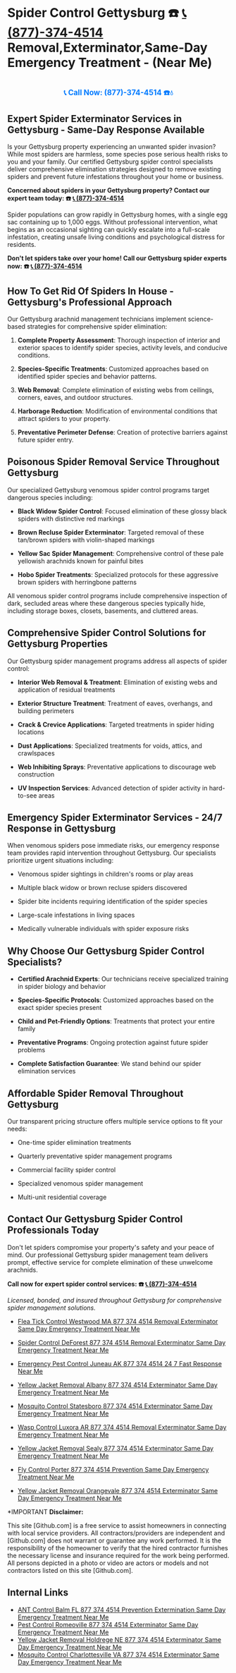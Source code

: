# Spider Control Gettysburg ☎️ [📞 (877)-374-4514](https://pest-control-4514.netlify.app) Removal,Exterminator,Same-Day Emergency Treatment - (Near Me)
# 

<p align="center" style="font-size: 1.2em; font-weight: bold; margin: 20px 0;">
  <a href="https://pest-control-4514.netlify.app" target="_blank" style="color: #007BFF; text-decoration: none;">📞 Call Now: (877)-374-4514 ☎️💧</a>
</p>

## Expert Spider Exterminator Services in Gettysburg - Same-Day Response Available

Is your Gettysburg property experiencing an unwanted spider invasion? While most spiders are harmless, some species pose serious health risks to you and your family. Our certified Gettysburg spider control specialists deliver comprehensive elimination strategies designed to remove existing spiders and prevent future infestations throughout your home or business.

**Concerned about spiders in your Gettysburg property? Contact our expert team today: ☎️ [📞 (877)-374-4514](https://pest-control-4514.netlify.app)**

Spider populations can grow rapidly in Gettysburg homes, with a single egg sac containing up to 1,000 eggs. Without professional intervention, what begins as an occasional sighting can quickly escalate into a full-scale infestation, creating unsafe living conditions and psychological distress for residents.

**Don't let spiders take over your home! Call our Gettysburg spider experts now: ☎️ [📞 (877)-374-4514](https://pest-control-4514.netlify.app)**

## How To Get Rid Of Spiders In House - Gettysburg's Professional Approach

Our Gettysburg arachnid management technicians implement science-based strategies for comprehensive spider elimination:

1. **Complete Property Assessment**: Thorough inspection of interior and exterior spaces to identify spider species, activity levels, and conducive conditions.

2. **Species-Specific Treatments**: Customized approaches based on identified spider species and behavior patterns.

3. **Web Removal**: Complete elimination of existing webs from ceilings, corners, eaves, and outdoor structures.

4. **Harborage Reduction**: Modification of environmental conditions that attract spiders to your property.

5. **Preventative Perimeter Defense**: Creation of protective barriers against future spider entry.

## Poisonous Spider Removal Service Throughout Gettysburg

Our specialized Gettysburg venomous spider control programs target dangerous species including:

- **Black Widow Spider Control**: Focused elimination of these glossy black spiders with distinctive red markings

- **Brown Recluse Spider Exterminator**: Targeted removal of these tan/brown spiders with violin-shaped markings

- **Yellow Sac Spider Management**: Comprehensive control of these pale yellowish arachnids known for painful bites

- **Hobo Spider Treatments**: Specialized protocols for these aggressive brown spiders with herringbone patterns

All venomous spider control programs include comprehensive inspection of dark, secluded areas where these dangerous species typically hide, including storage boxes, closets, basements, and cluttered areas.

## Comprehensive Spider Control Solutions for Gettysburg Properties

Our Gettysburg spider management programs address all aspects of spider control:

- **Interior Web Removal & Treatment**: Elimination of existing webs and application of residual treatments

- **Exterior Structure Treatment**: Treatment of eaves, overhangs, and building perimeters

- **Crack & Crevice Applications**: Targeted treatments in spider hiding locations

- **Dust Applications**: Specialized treatments for voids, attics, and crawlspaces

- **Web Inhibiting Sprays**: Preventative applications to discourage web construction

- **UV Inspection Services**: Advanced detection of spider activity in hard-to-see areas

## Emergency Spider Exterminator Services - 24/7 Response in Gettysburg

When venomous spiders pose immediate risks, our emergency response team provides rapid intervention throughout Gettysburg. Our specialists prioritize urgent situations including:

- Venomous spider sightings in children's rooms or play areas

- Multiple black widow or brown recluse spiders discovered

- Spider bite incidents requiring identification of the spider species

- Large-scale infestations in living spaces

- Medically vulnerable individuals with spider exposure risks

## Why Choose Our Gettysburg Spider Control Specialists?

- **Certified Arachnid Experts**: Our technicians receive specialized training in spider biology and behavior

- **Species-Specific Protocols**: Customized approaches based on the exact spider species present

- **Child and Pet-Friendly Options**: Treatments that protect your entire family

- **Preventative Programs**: Ongoing protection against future spider problems

- **Complete Satisfaction Guarantee**: We stand behind our spider elimination services

## Affordable Spider Removal Throughout Gettysburg

Our transparent pricing structure offers multiple service options to fit your needs:

- One-time spider elimination treatments

- Quarterly preventative spider management programs

- Commercial facility spider control

- Specialized venomous spider management

- Multi-unit residential coverage

## Contact Our Gettysburg Spider Control Professionals Today

Don't let spiders compromise your property's safety and your peace of mind. Our professional Gettysburg spider management team delivers prompt, effective service for complete elimination of these unwelcome arachnids.

**Call now for expert spider control services: ☎️ [📞 (877)-374-4514](https://pest-control-4514.netlify.app)**

*Licensed, bonded, and insured throughout Gettysburg for comprehensive spider management solutions.*


- [Flea Tick Control Westwood MA 877 374 4514 Removal Exterminator Same Day Emergency Treatment Near Me](https://github.com/allyoucaneatsushiin/plumbing-texas/blob/main/Flea-Tick-Control-Westwood-MA-877-374-4514-Removal-Exterminator-Same-Day-Emergency-Treatment-Near-Me.md)
- [Spider Control DeForest 877 374 4514 Removal Exterminator Same Day Emergency Treatment Near Me](https://github.com/allyoucaneatsushiin/plumbing-texas/blob/main/Spider-Control-DeForest-877-374-4514-Removal-Exterminator-Same-Day-Emergency-Treatment-Near-Me.md)
- [Emergency Pest Control Juneau AK 877 374 4514 24 7 Fast Response Near Me](https://github.com/allyoucaneatsushiin/plumbing-texas/blob/main/Emergency-Pest-Control-Juneau-AK-877-374-4514-24-7-Fast-Response-Near-Me.md)


- [Yellow Jacket Removal Albany 877 374 4514 Exterminator Same Day Emergency Treatment Near Me](https://github.com/allyoucaneatsushiin/plumbing-texas/blob/main/Yellow-Jacket-Removal-Albany-877-374-4514-Exterminator-Same-Day-Emergency-Treatment-Near-Me.md)
- [Mosquito Control Statesboro 877 374 4514 Exterminator Same Day Emergency Treatment Near Me](https://github.com/allyoucaneatsushiin/plumbing-texas/blob/main/Mosquito-Control-Statesboro-877-374-4514-Exterminator-Same-Day-Emergency-Treatment-Near-Me.md)
- [Wasp Control Luxora AR 877 374 4514 Removal Exterminator Same Day Emergency Treatment Near Me](https://github.com/allyoucaneatsushiin/plumbing-texas/blob/main/Wasp-Control-Luxora-AR-877-374-4514-Removal-Exterminator-Same-Day-Emergency-Treatment-Near-Me.md)


- [Yellow Jacket Removal Sealy 877 374 4514 Exterminator Same Day Emergency Treatment Near Me](https://github.com/allyoucaneatsushiin/plumbing-texas/blob/main/Yellow-Jacket-Removal-Sealy-877-374-4514-Exterminator-Same-Day-Emergency-Treatment-Near-Me.md)
- [Fly Control Porter 877 374 4514 Prevention Same Day Emergency Treatment Near Me](https://github.com/allyoucaneatsushiin/plumbing-texas/blob/main/Fly-Control-Porter-877-374-4514-Prevention-Same-Day-Emergency-Treatment-Near-Me.md)
- [Yellow Jacket Removal Orangevale 877 374 4514 Exterminator Same Day Emergency Treatment Near Me](https://github.com/allyoucaneatsushiin/plumbing-texas/blob/main/Yellow-Jacket-Removal-Orangevale-877-374-4514-Exterminator-Same-Day-Emergency-Treatment-Near-Me.md)


*IMPORTANT **Disclaimer:**  

This site [Github.com] is a free service to assist homeowners in connecting with local service providers. All contractors/providers are independent and [Github.com] does not warrant or guarantee any work performed. It is the responsibility of the homeowner to verify that the hired contractor furnishes the necessary license and insurance required for the work being performed. All persons depicted in a photo or video are actors or models and not contractors listed on this site [Github.com].


## Internal Links
- [ANT Control Balm FL 877 374 4514 Prevention Extermination Same Day Emergency Treatment Near Me](https://github.com/allyoucaneatsushiin/plumbing-texas/blob/main/ANT-Control-Balm-FL-877-374-4514-Prevention-Extermination-Same-Day-Emergency-Treatment-Near-Me.md)
- [Pest Control Romeoville 877 374 4514 Exterminator Same Day Emergency Treatment Near Me](https://github.com/allyoucaneatsushiin/plumbing-texas/blob/main/Pest-Control-Romeoville-877-374-4514-Exterminator-Same-Day-Emergency-Treatment-Near-Me.md)
- [Yellow Jacket Removal Holdrege NE 877 374 4514 Exterminator Same Day Emergency Treatment Near Me](https://github.com/allyoucaneatsushiin/plumbing-texas/blob/main/Yellow-Jacket-Removal-Holdrege-NE-877-374-4514-Exterminator-Same-Day-Emergency-Treatment-Near-Me.md)
- [Mosquito Control Charlottesville VA 877 374 4514 Exterminator Same Day Emergency Treatment Near Me](https://github.com/allyoucaneatsushiin/plumbing-texas/blob/main/Mosquito-Control-Charlottesville-VA-877-374-4514-Exterminator-Same-Day-Emergency-Treatment-Near-Me.md)
